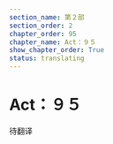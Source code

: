 ```yaml
---
section_name: 第２部
section_order: 2
chapter_order: 95
chapter_name: Act：９５
show_chapter_order: True
status: translating
---
```


# Act：９５
待翻译
